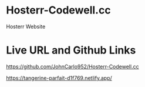 # Hosterr-Codewell.cc

Hosterr Website

# Live URL and Github Links

https://github.com/JohnCarlo952/Hosterr-Codewell.cc

https://tangerine-parfait-d1f769.netlify.app/
